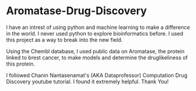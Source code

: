 # Aromatase-Drug-Discovery

I have an intrest of using python and machine learning to make a difference in the world.
I never used python to explore bioinformatics before.
I used this project as a way to break into the new field.

Using the Chembl database, I used public data on Aromatase, the protein linked to brest cancer, to make models and determine the druglikeliness of this protein.


I followed Chanin Nantasenamat's (AKA Dataprofessor) Computation Drug Discovery youtube tutorial.
I found it extremely helpful. Thank You!
